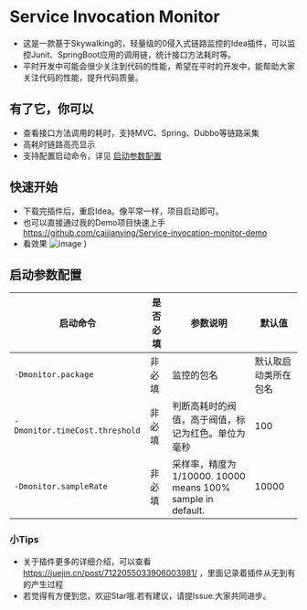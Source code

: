 # Service Invocation Monitor
* 这是一款基于Skywalking的，轻量级的0侵入式链路监控的Idea插件，可以监控Junit、SpringBoot应用的调用链，统计接口方法耗时等。
* 平时开发中可能会很少关注到代码的性能，希望在平时的开发中，能帮助大家关注代码的性能，提升代码质量。
## 有了它，你可以
* 查看接口方法调用的耗时，支持MVC、Spring、Dubbo等链路采集
* 高耗时链路高亮显示
* 支持配置启动命令，详见 [启动参数配置](https://github.com/caijianying/Service-invocation-monitor/blob/main/README.md#%E5%90%AF%E5%8A%A8%E5%8F%82%E6%95%B0%E9%85%8D%E7%BD%AE)


## 快速开始
* 下载完插件后，重启Idea。像平常一样，项目启动即可。
* 也可以直接通过我的Demo项目快速上手 https://github.com/caijianying/Service-invocation-monitor-demo
* 看效果
 ![image](https://user-images.githubusercontent.com/25894814/211231932-563ad434-b436-4601-88ca-ed9848b92de4.png)
)

## 启动参数配置
|  启动命令   |  是否必填  |参数说明  | 默认值  |
|  ----  | ----  | ----  | ----  |
| `-Dmonitor.package`  | 非必填 | 监控的包名 | 默认取启动类所在包名 |
| `-Dmonitor.timeCost.threshold` | 非必填 | 判断高耗时的阀值，高于阀值，标记为红色。单位为毫秒 | 100 |
| `-Dmonitor.sampleRate` | 非必填 | 采样率，精度为1/10000. 10000 means 100% sample in default. | 10000 |


### 小Tips
* 关于插件更多的详细介绍，可以查看 https://juejin.cn/post/7122055033906003981/ ，里面记录着插件从无到有的产生过程 
* 若觉得有方便到您，欢迎Star哦.若有建议，请提Issue.大家共同进步。
